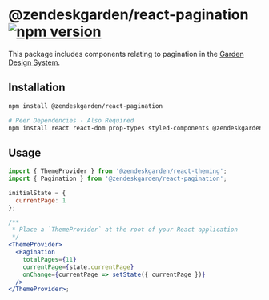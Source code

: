 # @zendeskgarden/react-pagination [![npm version][npm version badge]][npm version link]

[npm version badge]: https://flat.badgen.net/npm/v/@zendeskgarden/react-pagination
[npm version link]: https://www.npmjs.com/package/@zendeskgarden/react-pagination

This package includes components relating to pagination in the
[Garden Design System](https://zendeskgarden.github.io/).

## Installation

```sh
npm install @zendeskgarden/react-pagination

# Peer Dependencies - Also Required
npm install react react-dom prop-types styled-components @zendeskgarden/react-theming
```

## Usage

```jsx static
import { ThemeProvider } from '@zendeskgarden/react-theming';
import { Pagination } from '@zendeskgarden/react-pagination';

initialState = {
  currentPage: 1
};

/**
 * Place a `ThemeProvider` at the root of your React application
 */
<ThemeProvider>
  <Pagination
    totalPages={11}
    currentPage={state.currentPage}
    onChange={currentPage => setState({ currentPage })}
  />
</ThemeProvider>;
```
